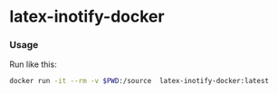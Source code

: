 # latex-inotify-docker

### Usage

Run like this:

```bash
docker run -it --rm -v $PWD:/source  latex-inotify-docker:latest
```
